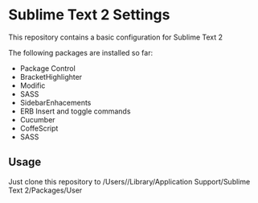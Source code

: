 Sublime Text 2 Settings
===============================

This repository contains a basic configuration for Sublime Text 2

The following packages are installed so far:

* Package Control
* BracketHighlighter
* Modific
* SASS
* SidebarEnhacements
* ERB Insert and toggle commands
* Cucumber 
* CoffeScript
* SASS

Usage
-----

Just clone this repository to /Users/<username>/Library/Application Support/Sublime Text 2/Packages/User 



